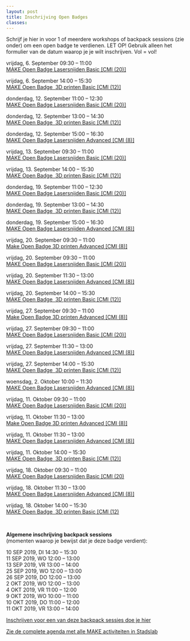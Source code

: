 ```yaml
---
layout: post
title: Inschrijving Open Badges
classes: 
---
```


<p>Schrijf je hier in voor 1 of meerdere workshops of backpack sessions (zie onder) om een open badge te verdienen. LET OP! Gebruik alleen het formulier van de datum waarop je je wilt inschrijven. Vol = vol!</p>


<p>vrijdag, 6. September 09:30 – 11:00<br><a href="https://docs.google.com/forms/d/e/1FAIpQLSebZO-oX4oLeyF1uSIXGRtLuJU816OADOfRnbBtkneHI7TnuA/viewform">MAKE Open Badge Lasersnijden Basic [CMI (20)]</a></p>



<p><a href="https://docs.google.com/forms/d/e/1FAIpQLSebZO-oX4oLeyF1uSIXGRtLuJU816OADOfRnbBtkneHI7TnuA/viewform"></a>vrijdag, 6.&nbsp;September 14:00 – 15:30<br><a href="https://docs.google.com/forms/d/e/1FAIpQLSfB-qKVVmGSakgSiS4pERSSFbhAU7zusRQHRL7CSrXzgql5Wg/viewform">MAKE Open Badge&nbsp; 3D printen Basic [CMI (12)]</a><br></p>



<p>donderdag, 12. September 11:00 – 12:30<br><a href="https://docs.google.com/forms/d/e/1FAIpQLScGecVU1hfZWzWcVBQLtDMq9vIP5efrfC-Zg_3IrXtHceUR_w/viewform﻿">MAKE Open Badge Lasersnijden Basic [CMI (20)]</a><br></p>



<p>donderdag, 12.&nbsp;September 13:00 – 14:30<br><a href="https://docs.google.com/forms/d/e/1FAIpQLSfccSDoS_FwyHyq6WLsfLBeYEIXELLIvFQ6btyqAg39CScceg/viewform﻿">MAKE Open Badge&nbsp; 3D printen Basic [CMI (12)]</a><br></p>



<p>donderdag, 12. September 15:00 – 16:30<br><a href="https://docs.google.com/forms/d/e/1FAIpQLScGwR0cmV3MKF4n8IW780RBVwHrcSa-WIHd4ZJDbxqT0nl4Sg/viewform">MAKE Open Badge Lasersnijden Advanced [CMI (8)]</a><br></p>



<p>vrijdag, 13. September 09:30 – 11:00<br><a href="https://docs.google.com/forms/d/e/1FAIpQLSc14GVgaE0q75_d2mmVf7IaZ7PVQOYkDbtQauFrMH6Jx-iAmw/viewform">MAKE Open Badge Lasersnijden Basic [CMI (20)]</a><br></p>



<p>vrijdag, 13. September 14:00 – 15:30<br><a href="https://docs.google.com/forms/d/e/1FAIpQLScgBVbaMLCQL-vl0MCPXLNd3bWwMbpBmdNWOcaH3e62C0tUig/viewform">MAKE Open Badge&nbsp; 3D printen Basic [CMI (12)]</a><br></p>



<p>donderdag, 19. September 11:00 – 12:30<br><a href="https://docs.google.com/forms/d/e/1FAIpQLSc5kJxz6Fd-QApDcPNq4W1P55hUl-HIQcuJ21Tw7sh0SDNBPQ/viewform">MAKE Open Badge Lasersnijden Basic [CMI (20)]</a><br></p>



<p>donderdag, 19. September 13:00 – 14:30<br><a href="https://docs.google.com/forms/d/e/1FAIpQLSdIt25qgr4ozHWgw8ohtPrvqA_-oxnfEXgCeXSfBDdVD8_pIA/viewform">MAKE Open Badge&nbsp; 3D printen Basic [CMI (12)]</a><br></p>



<p>donderdag, 19.&nbsp;September 15:00 – 16:30<br><a href="https://docs.google.com/forms/d/e/1FAIpQLSeom3vVHDREIqQk3PVbAY0Lg9Ltclc0qgiS-fQ3otBfbeNYKw/viewform">MAKE Open Badge Lasersnijden Advanced [CMI (8)]</a><br></p>



<p>vrijdag, 20. September 09:30 – 11:00<br><a href="https://docs.google.com/forms/d/e/1FAIpQLScL0zMygpNt5-bWXVDTugOE9fInFI8h4jek_fnfc8V4FTipZQ/viewform">Make Open Badge 3D printen Advanced [CMI (8)]</a><br></p>



<p>vrijdag, 20. September 09:30 – 11:00<br><a href="https://docs.google.com/forms/d/e/1FAIpQLSepprRk7h9349YWKtG6C3wiEsaT30Wwas2vDsLOwJwbtOBbZA/viewform">MAKE Open Badge Lasersnijden Basic [CMI (20)]</a><br></p>



<p>vrijdag, 20. September 11:30 – 13:00<br><a href="https://docs.google.com/forms/d/e/1FAIpQLSc78xyLFYBw632RzlJJHDuf5dFjO_ikwj4XXa2WMulTw-bMuw/viewform">MAKE Open Badge Lasersnijden Advanced [CMI (8)]</a><br></p>



<p>vrijdag, 20. September 14:00 – 15:30<br><a href="https://docs.google.com/forms/d/e/1FAIpQLSewRPjF7XiNNcwAoOXHbfSLaIhTlAUla6kVX9tP1xmkrvTFcQ/viewform">MAKE Open Badge&nbsp; 3D printen Basic [CMI (12)]</a><br></p>



<p>vrijdag, 27.&nbsp;September 09:30 – 11:00<br><a href="https://docs.google.com/forms/d/e/1FAIpQLScaoysgC-k4dDpPe2dddLdmrEru7_qkkZ_ANMbzPGxvJcCxHQ/viewform">Make Open Badge 3D printen Advanced [CMI (8)]</a><br></p>



<p>vrijdag, 27. September 09:30 – 11:00<br><a href="https://docs.google.com/forms/d/e/1FAIpQLScOJYIUJU01Rk222k2RoFJixvn67Y1t0IKp-QBrE1tmQDVDgA/viewform">MAKE Open Badge Lasersnijden Basic [CMI (20)]</a><br></p>



<p>vrijdag, 27.&nbsp;September 11:30 – 13:00<br><a href="https://docs.google.com/forms/d/e/1FAIpQLSe8HmU43NEAWFY1tbpYAdVvizOytG8FmjBDmehK1ALK8jvKmA/viewform">MAKE Open Badge Lasersnijden Advanced [CMI (8)]</a><br></p>



<p>vrijdag, 27. September 14:00 – 15:30<br><a href="https://docs.google.com/forms/d/e/1FAIpQLSe2565md10IffWjLvh-u6esaA2vp_MBcO07pLUkWIIZz33iYA/viewform">MAKE Open Badge&nbsp; 3D printen Basic [CMI (12)]</a><br></p>



<p>woensdag, 2. Oktober 10:00 – 11:30<br><a href="https://docs.google.com/forms/d/e/1FAIpQLSc3Js5j2PPQWNQJad_U7wuZ0l6Jo2JjHrfZYd1EzzcT8Go7PA/viewform">MAKE Open Badge Lasersnijden Advanced [CMI (8)]</a><br></p>



<p>vrijdag, 11. Oktober 09:30 – 11:00<br><a href="https://docs.google.com/forms/d/e/1FAIpQLSfDwfNIT2FWVEtQy8rBkI15IBC6AEx8n1_KbZZXv38ciXp74w/viewform">MAKE Open Badge Lasersnijden Basic [CMI (20)]</a><br></p>



<p>vrijdag, 11.&nbsp;Oktober 11:30 – 13:00<br><a href="https://docs.google.com/forms/d/e/1FAIpQLSd_76cFaz8kv7f7UG08lI1BfxpDIJ4hkCsZ7nXRtbYwcf44yw/viewform">Make Open Badge 3D printen Advanced [CMI (8)]</a><br></p>



<p>vrijdag, 11. Oktober 11:30 – 13:00<br><a href="https://docs.google.com/forms/d/e/1FAIpQLSewTl4eJYeeD0dWs_aTH0a3KBi9SyauQ3qOfppA15vbybKtlA/viewform">MAKE Open Badge Lasersnijden Advanced [CMI (8)]</a><br></p>



<p>vrijdag, 11. Oktober 14:00 – 15:30<br><a href="https://docs.google.com/forms/d/e/1FAIpQLSf8x58MknM_smjwmVsfzgSfDZwKC9hncSoIFedQnrqkw4Uk_Q/viewform">MAKE Open Badge&nbsp; 3D printen Basic [CMI (12)]</a><br></p>



<p>vrijdag, 18. Oktober 09:30 – 11:00<br><a href="https://docs.google.com/forms/d/e/1FAIpQLSfR0WiLiH9BYIIc8nUnzUsb8TERIbZ4-Az9mzvhy0REoL7rEQ/viewform">MAKE Open Badge Lasersnijden Basic [CMI (20)</a><br></p>



<p>vrijdag, 18. Oktober 11:30 – 13:00<br><a href="https://docs.google.com/forms/d/e/1FAIpQLSe4__FN5-x4cu9PMyNCnYVrrrddw947DdSfA9TI8yURh0zTRA/viewform">MAKE Open Badge Lasersnijden Advanced [CMI (8)]</a><br></p>



<p>vrijdag, 18. Oktober 14:00 – 15:30<br><a href="https://docs.google.com/forms/d/e/1FAIpQLSdOu8gLRLK3gRpAxF9H--v8ErLu2LrNKvYnj10fxnd1zka-ng/viewform">MAKE Open Badge&nbsp; 3D printen Basic [CMI (12)</a></p>



<p><br></p>



<p><strong>Algemene inschrijving backpack sessions</strong> <br>(momenten waarop je bewijst dat je deze badge verdient): </p>



<p>10 SEP 2019, DI 14:30 – 15:30<br> 11 SEP 2019, WO 12:00 – 13:00<br> 13 SEP 2019, VR 13:00 – 14:00<br> 25 SEP 2019, WO 12:00 – 13:00<br> 26 SEP 2019, DO 12:00 – 13:00<br> 2 OKT 2019, WO 12:00 – 13:00<br> 4 OKT 2019, VR 11:00 – 12:00<br> 9 OKT 2019, WO 10:00 – 11:00<br> 10 OKT 2019, DO 11:00 – 12:00<br> 11 OKT 2019, VR 13:00 – 14:00</p>



<p><a href="https://docs.google.com/forms/d/e/1FAIpQLSey-sIU7M21jmsldZq_E1h5_j4uirZPgpGPTjGoK60U3oPhoA/viewform">Inschrijven voor een van deze backpack sessies doe je hier</a></p>



<p><a href="https://calendar.google.com/calendar?cid=OG5tODZjajk3ODI5c2gzajM0a2twZ3BlcmNAZ3JvdXAuY2FsZW5kYXIuZ29vZ2xlLmNvbQ">Zie de complete agenda met alle MAKE activiteiten in Stadslab </a><br></p>

